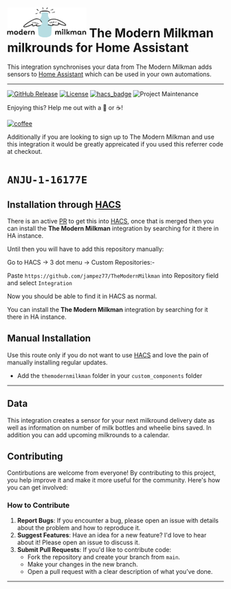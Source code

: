 # ![Logo](https://github.com/jampez77/TheModernMilkman/blob/main/logo.png "The Modern Milkman Logo") The Modern Milkman milkrounds for Home Assistant

This integration synchronises your data from The Modern Milkman adds sensors to [Home Assistant](https://www.home-assistant.io/) which can be used in your own automations.

---

[![GitHub Release][releases-shield]][releases]
[![License][license-shield]](LICENSE.md)
[![hacs_badge](https://img.shields.io/badge/HACS-Default-orange.svg?style=for-the-badge)](https://github.com/custom-components/hacs)
![Project Maintenance][maintenance-shield]


Enjoying this? Help me out with a :beers: or :coffee:!

[![coffee](https://www.buymeacoffee.com/assets/img/custom_images/black_img.png)](https://www.buymeacoffee.com/whenitworks)

Additionally if you are looking to sign up to The Modern Milkman and use this integration it would be greatly appreicated if you used this referrer code at checkout.

# `ANJU-1-16177E`


## Installation through [HACS](https://hacs.xyz/)

There is an active [PR](https://github.com/hacs/default/pull/2711) to get this into [HACS](https://hacs.xyz/), once that is merged then you can install the **The Modern Milkman** integration by searching for it there in HA instance.

Until then you will have to add this repository manually:

Go to HACS -> 3 dot menu -> Custom Repositories:- 

Paste `https://github.com/jampez77/TheModernMilkman` into Repository field and select `Integration`

Now you should be able to find it in HACS as normal.

You can install the **The Modern Milkman** integration by searching for it there in HA instance.

## Manual Installation
Use this route only if you do not want to use [HACS](https://hacs.xyz/) and love the pain of manually installing regular updates.
* Add the `themodernmilkman` folder in your `custom_components` folder

---
## Data 
This integration creates a sensor for your next milkround delivery date as well as information on number of milk bottles and wheelie bins saved. In addition you can add upcoming milkrounds to a calendar.

## Contributing

Contirbutions are welcome from everyone! By contributing to this project, you help improve it and make it more useful for the community. Here's how you can get involved:

### How to Contribute

1. **Report Bugs**: If you encounter a bug, please open an issue with details about the problem and how to reproduce it.
2. **Suggest Features**: Have an idea for a new feature? I'd love to hear about it! Please open an issue to discuss it.
3. **Submit Pull Requests**: If you'd like to contribute code:
   - Fork the repository and create your branch from `main`.
   - Make your changes in the new branch.
   - Open a pull request with a clear description of what you’ve done.


---

[commits-shield]: https://img.shields.io/github/commit-activity/y/jampez77/TheModernMilkman.svg?style=for-the-badge
[commits]: https://github.com/jampez77/TheModernMilkman/commits/main
[license-shield]: https://img.shields.io/github/license/jampez77/TheModernMilkman.svg?style=for-the-badge
[maintenance-shield]: https://img.shields.io/badge/Maintainer-Jamie%20Nandhra--Pezone-blue
[releases-shield]: https://img.shields.io/github/v/release/jampez77/TheModernMilkman.svg?style=for-the-badge
[releases]: https://github.com/jampez77/TheModernMilkman/releases 
